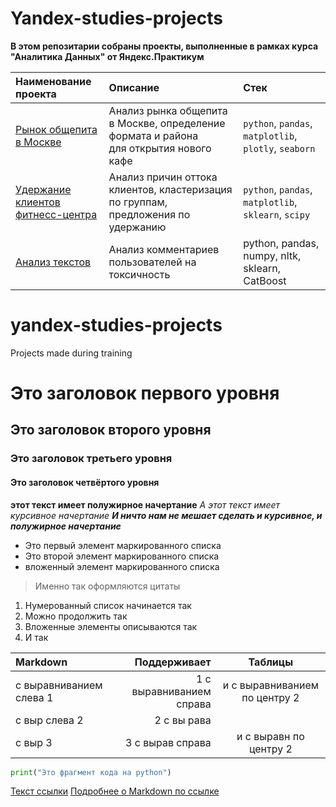 
# Yandex-studies-projects

**В этом репозитарии собраны проекты, выполненные в рамках курса "Аналитика Данных" от Яндекс.Практикум**

|   Наименование проекта|   Описание|   Стек|
| :------------------------------ | :------------------| :------------------------------------- |
| [Рынок общепита в Москве](https://github.com/markegoldberg/yandex-studies-projects/tree/main/Research%20of%20the%20public%20catering%20market%20in%20Moscow) | Анализ рынка общепита в Москве, определение формата и района<br/>для открытия нового кафе | `python`, `pandas`, `matplotlib`, `plotly`, `seaborn`|
| [Удержание клиентов<br/> фитнесс-центра](https://github.com/markegoldberg/yandex-studies-projects/tree/main/Churn%20Prediction%20for%20Fitness) | Анализ причин оттока клиентов, кластеризация по группам, предложения по удержанию | `python`, `pandas`, `matplotlib`, `sklearn`, `scipy` |
| [Анализ текстов](https://github.com/aq2003/Portfolio/tree/main/Analyzing%20Texts) | Анализ комментариев пользователей на токсичность             | python, pandas, numpy, nltk, sklearn, CatBoost |





# yandex-studies-projects
Projects made during training
# Это заголовок первого уровня
## Это заголовок второго уровня
### Это заголовок третьего уровня
#### Это заголовок четвёртого уровня
**этот текст имеет полужирное начертание**
*А этот текст имеет курсивное начертание*
***И ничто нам не мешает сделать и курсивное, и полужирное начертание***
- Это первый элемент маркированного списка
- Это второй элемент маркированного списка
- вложенный элемент маркированного списка
> Именно так оформляются цитаты
1. Нумерованный список начинается так
2. Можно продолжить так
1. Вложенные элементы описываются так
2. И так

| Markdown | Поддерживает | Таблицы |
| :------- | ------------------: |:-------------:|
| с выравниванием слева   1         |               1        с выравниванием справа |       и с выравниванием по центру     2     |
| с выр слева   2         |               2        с вы рава |           |
| с выр 3      |               3        с вырав справа |       и с выравн по центру      2    |
```python
print("Это фрагмент кода на python")
```
[Текст ссылки](адрес://ссылки.здесь "Заголовок ссылки")
[Подробнее о Markdown по ссылке](https://daringfireball.net/projects/markdown/)
